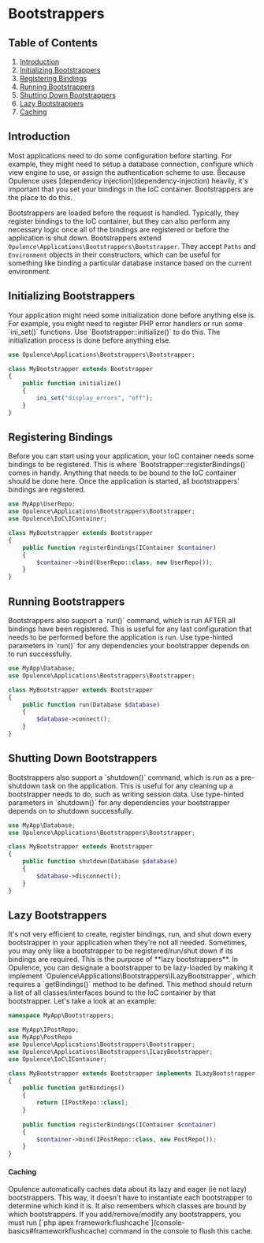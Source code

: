 # Bootstrappers

## Table of Contents
1. [Introduction](#introduction)
2. [Initializing Bootstrappers](#initializing-bootstrappers)
3. [Registering Bindings](#registering-bindings)
4. [Running Bootstrappers](#running-bootstrappers)
5. [Shutting Down Bootstrappers](#bootstrapper-shutdown)
6. [Lazy Bootstrappers](#lazy-bootstrappers)
  1. [Caching](#bootstrapper-caching)

<h2 id="introduction">Introduction</h2>
Most applications need to do some configuration before starting.  For example, they might need to setup a database connection, configure which view engine to use, or assign the authentication scheme to use.  Because Opulence uses [dependency injection](dependency-injection) heavily, it's important that you set your bindings in the IoC container.  Bootstrappers are the place to do this.
  
Bootstrappers are loaded before the request is handled.  Typically, they register bindings to the IoC container, but they can also perform any necessary logic once all of the bindings are registered or before the application is shut down.  Bootstrappers extend `Opulence\Applications\Bootstrappers\Bootstrapper`.  They accept `Paths` and `Environment` objects in their constructors, which can be useful for something like binding a particular database instance based on the current environment.

<h2 id="initializing-bootstrappers">Initializing Bootstrappers</h2>
Your application might need some initialization done before anything else is.  For example, you might need to register PHP error handlers or run some `ini_set()` functions.  Use `Bootstrapper::initialize()` to do this.  The initialization process is done before anything else.

```php
use Opulence\Applications\Bootstrappers\Bootstrapper;

class MyBootstrapper extends Bootstrapper
{
    public function initialize()
    {
        ini_set("display_errors", "off");
    }
}
```

<h2 id="registering-bindings">Registering Bindings</h2>
Before you can start using your application, your IoC container needs some bindings to be registered.  This is where `Bootstrapper::registerBindings()` comes in handy.  Anything that needs to be bound to the IoC container should be done here.  Once the application is started, all bootstrappers' bindings are registered.

```php
use MyApp\UserRepo;
use Opulence\Applications\Bootstrappers\Bootstrapper;
use Opulence\IoC\IContainer;

class MyBootstrapper extends Bootstrapper
{
    public function registerBindings(IContainer $container)
    {
        $container->bind(UserRepo::class, new UserRepo());
    }
}
```

<h2 id="running-bootstrappers">Running Bootstrappers</h2>
Bootstrappers also support a `run()` command, which is run AFTER all bindings have been registered.  This is useful for any last configuration that needs to be performed before the application is run.  Use type-hinted parameters in `run()` for any dependencies your bootstrapper depends on to run successfully.

```php
use MyApp\Database;
use Opulence\Applications\Bootstrappers\Bootstrapper;

class MyBootstrapper extends Bootstrapper
{
    public function run(Database $database)
    {
        $database->connect();
    }
}
```

<h2 id="bootstrapper-shutdown">Shutting Down Bootstrappers</h2>
Bootstrappers also support a `shutdown()` command, which is run as a pre-shutdown task on the application.  This is useful for any cleaning up a bootstrapper needs to do, such as writing session data.  Use type-hinted parameters in `shutdown()` for any dependencies your bootstrapper depends on to shutdown successfully.

```php
use MyApp\Database;
use Opulence\Applications\Bootstrappers\Bootstrapper;

class MyBootstrapper extends Bootstrapper
{
    public function shutdown(Database $database)
    {
        $database->disconnect();
    }
}
```

<h2 id="lazy-bootstrappers">Lazy Bootstrappers</h2>
It's not very efficient to create, register bindings, run, and shut down every bootstrapper in your application when they're not all needed.  Sometimes, you may only like a bootstrapper to be registered/run/shut down if its bindings are required.  This is the purpose of **lazy bootstrappers**.  In Opulence, you can designate a bootstrapper to be lazy-loaded by making it implement `Opulence\Applications\Bootstrappers\ILazyBootstrapper`, which requires a `getBindings()` method to be defined.  This method should return a list of all classes/interfaces bound to the IoC container by that bootstrapper.  Let's take a look at an example:

```php
namespace MyApp\Bootstrappers;

use MyApp\IPostRepo;
use MyApp\PostRepo
use Opulence\Applications\Bootstrappers\Bootstrapper;
use Opulence\Applications\Bootstrappers\ILazyBootstrapper;
use Opulence\IoC\IContainer;

class MyBootstrapper extends Bootstrapper implements ILazyBootstrapper
{
    public function getBindings()
    {
        return [IPostRepo::class];
    }
    
    public function registerBindings(IContainer $container)
    {
        $container->bind(IPostRepo::class, new PostRepo());
    }
}
```

<h4 id="bootstrapper-caching">Caching</h4>
Opulence automatically caches data about its lazy and eager (ie not lazy) bootstrappers.  This way, it doesn't have to instantiate each bootstrapper to determine which kind it is.  It also remembers which classes are bound by which bootstrappers.  If you add/remove/modify any bootstrappers, you must run [`php apex framework:flushcache`](console-basics#frameworkflushcache) command in the console to flush this cache.